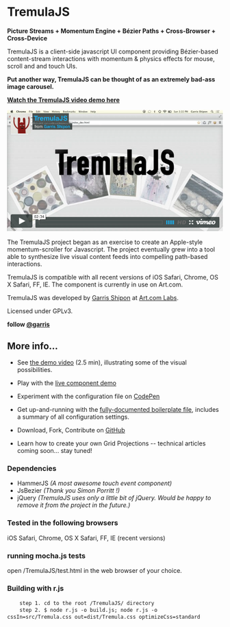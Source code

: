 # TremulaJS

**Picture Streams + Momentum Engine + Bézier Paths + Cross-Browser + Cross-Device**  

TremulaJS is a client-side javascript UI component providing Bézier-based content-stream interactions with momentum & physics effects for mouse, scroll and and touch UIs. 

**Put another way, TremulaJS can be thought of as an extremely bad-ass image carousel.**  

**[Watch the TremulaJS video demo here](https://vimeo.com/99481197)**  

<a href="https://vimeo.com/99481197">![tremula vimeo image](docs/vimeo.png)</a>


The TremulaJS project began as an exercise to create an Apple-style momentum-scroller for Javascript. The project eventually grew into a tool able to synthesize live visual content feeds into compelling path-based interactions.

TremulaJS is compatible with all recent versions of iOS Safari, Chrome, OS X Safari, FF, IE. The component is currently in use on Art.com.

TremulaJS was developed by [Garris Shipon](http://garriss.wordpress.com/) at [Art.com Labs](http://art.com/).  

Licensed under GPLv3.

**follow [@garris](https://twitter.com/garris)**  

## More info...

- See [the demo video](https://vimeo.com/99481197) (2.5 min), illustrating some of the visual possibilities.  

- Play with the [live component demo](http://garris.github.com/TremulaJS)  

- Experiment with the configuration file on [CodePen](http://codepen.io/garris/pen/bevqG?editors=001)  

- Get up-and-running with the [fully-documented boilerplate file](https://gist.github.com/garris/2214de2100a4a67a2899), includes a summary of all configuration settings.  

- Download, Fork, Contribute on [GitHub](https://github.com/garris/TremulaJS.git)

- Learn how to create your own Grid Projections -- technical articles coming soon... stay tuned!


### Dependencies

- HammerJS *(A most awesome touch event component)*
- JsBezier *(Thank you Simon Porritt !)*
- jQuery *(TremulaJS uses only a little bit of jQuery. Would be happy to remove it from the project in the future.)*

### Tested in the following browsers
iOS Safari, Chrome, OS X Safari, FF, IE (recent versions) 


### running mocha.js tests
open /TremulaJS/test.html in the web browser of your choice.



### Building with r.js
		step 1. cd to the root /TremulaJS/ directory
		step 2. $ node r.js -o build.js; node r.js -o cssIn=src/Tremula.css out=dist/Tremula.css optimizeCss=standard


